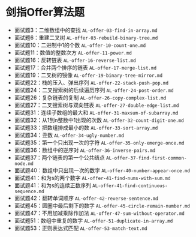 # 剑指Offer算法题

- 面试题3：二维数组中的查找		`AL-offer-03-find-in-array.md`
- 面试题6：重建二叉树	`AL-offer-03-rebuild-binary-tree.md`
- 面试题10：二进制中1的个数	`AL-offer-10-count-one.md`
- 面试题11：数值的整数次方		`AL-offer-11-power.md`
- 面试题16：反转链表	`AL-offer-16-reverse-list.md`
- 面试题17：合并两个排序的链表	`AL-offer-17-merge-list.md`
- 面试题19：二叉树的镜像	`AL-offer-19-binary-tree-mirror.md`
- 面试题22：栈的压入、弹出序列	`AL-offer-22-stack-push-pop.md`
- 面试题24：二叉搜索树的后续遍历序列	`AL-offer-24-post-order.md`
- 面试题26：复杂链表的复制	`AL-offer-26-copy-complex-list.md`
- 面试题27：二叉搜索树与双向链表	`AL-offer-27-double-edge-list.md`
- 面试题31：连续子数组的最大和	`AL-offer-31-maxsum-of-subarray.md`
- 面试题32：从1到n整数中1出现的次数	`AL-offer-32-count-digit-one.md`
- 面试题33：把数组排成最小的数	`AL-offer-33-sort-array.md`
- 面试题34：丑数	`AL-offer-34-ugly-number.md`
- 面试题35：第一个只出现一次的字符	`AL-offer-35-only-emerge-once.md`
- 面试题36：数组中的逆序对	`AL-offer-36-inverse-pairs.md`
- 面试题37：两个链表的第一个公共结点	`AL-offer-37-find-first-common-node.md`
- 面试题40：数组中只出现一次的数字	`AL-offer-40-number-appear-once.md`
- 面试题41：和为s的两个数字	`AL-offer-41-find-nums-with-sum.md`
- 面试题41：和为s的连续正数序列	`AL-offer-41-find-continuous-sequence.md`
- 面试题42：翻转单词顺序	`AL-offer-42-reverse-sentence.md`
- 面试题45：圆圈中最后剩下的数字	`AL-offer-45-circle-remain-number.md`
- 面试题47：不用加减乘除作加法	`AL-offer-47-sum-without-operator.md`
- 面试题51：数组中重复的数字	`AL-offer-51-duplicate-in-array.md`
- 面试题53：正则表达式匹配	`AL-offer-53-match-text.md`